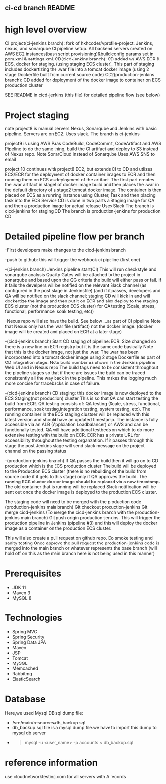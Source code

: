 ## ci-cd branch README 

# high level overview
CI project(ci-jenkins branch): fork of hkhcoder/vprofile-project. Jenkins, nexus, and sonarqube CI pipeline setup. All backend servers created on AWS EC2 instances(bash script provisioning)&build config params set in pom.xml & settings.xml. 
CD(cicd-jenkins branch): CD added w/ AWS ECR & ECS, docker for staging. (using staging ECS cluster). This part of staging includes dockertizing the .war file into a tomcat docker image (using 2 stage Dockerfile built from current source code)
CD2(production-jenkins branch): CD added for deployment of the docker image to container on ECS production cluster

SEE README in cicd-jenkins (this file) for detailed pipeline flow (see below)


# Project staging
note project8 is manual servers Nexus, Sonarqube and Jenkins with basic pipeline. Servers are on EC2.
Uses slack. 
The branch is ci-jenkins

project9 is using  AWS Paas CodeBuild, CodeCommit, CodeArtifact and AWS Pipeline to do the same thing, build the CI artifact and deploy to S3 instead of Nexus repo. Note SonarCloud instead of Sonarqube
Uses AWS SNS to email

project 10 continues with project8 EC2, but extends CI to CD and utlizes ECS/ECR for the deployment of docker container images to ECR and then running them on ECS as deployment of the artifact.  The first part creates the .war artifact in stage1 of docker image build and then places the .war in the default directory of a stage2 tomcat docker image.   The container is then placed on ECS as a running instance using Cluster, Task and then placing task into the ECS Service
CD is done in two parts a Staging image for QA and then a production image for actual release
Uses Slack
The branch is cicd-jenkins for staging CD
The branch is production-jenkins for production CD


# Detailed pipeline flow per branch
-First developers make changes to the cicd-jenkins branch

-push to github: this will trigger the webhook ci pipeline (first one)

-(ci-jenkins branch) Jenkins pipeline start(CI)
This will run checkstyle and sonarqube analysis 
Quality Gates will be attached to the project in sonarqube and based upon the QG criteria the build will either pass or fail. If it fails the develpers will be notified on the relevant Slack channel (as configured in the post stage in Jenkinsfile)
(and if it passes, developers and QA will be notified on the slack channel; staging CD will kick in and  will dockertize the image and then put it on ECR and also deploy to the staging ECS cluster (not the production ECS cluster) for QA testing (Scale, stress, functional, performance, soak testing, etc))

-Nexus repo will also have the build. See below ...as part of CI pipeline
Note that Nexus only has the .war file (artifact) not the docker image. (docker image will be created and placed on ECR at a later stage)

-(cicd-jenkins branch) Start CD staging of pipeline: ECR: Size changed so there is a new line on ECR registry but it is the same code basically
Note that this is the docker image, not just the .war. The .war has been incorporated into a tomcat docker image using 2 stage Dockerfile as part of CD integration stage.
Note build number as shown in the Jenkins pipeline Web UI  and in Nexus repo 
The build tags need to be consistent throughout the pipeline stages so that if there are issues the build can be traced consistently all the way back in the pipeline. This makes the logging much more concise for tracebacks in case of failure.

-(cicd-jenkins branch) CD staging: this docker image is now deployed to the ECS Staging(not production) cluster
This is so that QA can start testing the build from ECR. QA testing consists of: QA testing (Scale, stress, functional, performance, soak testing,integration testing, system testing,  etc). The running container in the ECS staging clustser will be replaced with this latest version and should have an updated timestamp.  The instance is fully accessible via an ALB (Applciation Loadbalancer) on AWS and can be functionally tested. QA will have additional testbeds on which to do more extensive testing with the build on ECR.  ECR has a private URL for accessibility throughout the testing organzation.
If it passes through this stage the post Jenkins stage will send slack message on the project channel on the passing status

-(production-jenkins branch) If QA passes the build then it will go on to CD production which is the ECS production cluster
The build will be deployed to the Production ECS cluster (there is no rebuilding of the build from source code if it gets to this stage) only if QA approves the build.
The running ECS cluster docker image should be replaced via a new timestamp. The old container that is running will be replaced
Slack notification will be sent out once the docker image is deployed to the production ECS cluster.

The staging code will need to be merged with the production code (production-jenkins main branch)
Git checkout production-jenkins
Git merge cicd-jenkins  (To merge the cicd-jenkins branch with the production-jenkins main branch)
Git push origin production-jenkins. This will trigger the production pipeline in Jenkins (pipeline #3) and this will deploy the docker image as a container on the production ECS cluster.

This will also create a pull request on github repo.
Do smoke testing and sanity testing
Once approve the pull request the production-jenkins code is merged into the main branch or whatever represents the base branch (will hold off on this as the main branch here is not being used in this manner)




















# Prerequisites
- JDK 11 
- Maven 3 
- MySQL 8

# Technologies 
- Spring MVC
- Spring Security
- Spring Data JPA
- Maven
- JSP
- Tomcat
- MySQL
- Memcached
- Rabbitmq
- ElasticSearch
# Database
Here,we used Mysql DB 
sql dump file:
- /src/main/resources/db_backup.sql
- db_backup.sql file is a mysql dump file.we have to import this dump to mysql db server
- > mysql -u <user_name> -p accounts < db_backup.sql

# reference information
use cloudnetworktesting.com for all servers with A records


